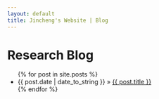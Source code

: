 ```yaml
---
layout: default
title: Jincheng's Website | Blog
---
```


# Research Blog

<div class="post">
<ul class="posts">
{% for post in site.posts %}
	<li><span>{{ post.date | date_to_string }}</span> » <a href="{{ post.url }}" title="{{ post.title }}">{{ post.title }}</a></li>
{% endfor %}
</ul>
</div>